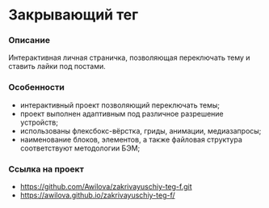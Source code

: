 # Закрывающий тег
### Описание
Интерактивная личная страничка, позволяющая переключать тему и ставить лайки под постами.
### Особенности
- интерактивный проект позволяющий переключать темы;
- проект выполнен адаптивным под различное разрешение устройств;
- использованы флексбокс-вёрстка, гриды, анимации, медиазапросы;
- наименование блоков, элементов, а также файловая структура соответствуют методологии БЭМ;
### Ссылка на проект
- https://github.com/Awilova/zakrivayuschiy-teg-f.git
- https://awilova.github.io/zakrivayuschiy-teg-f/
